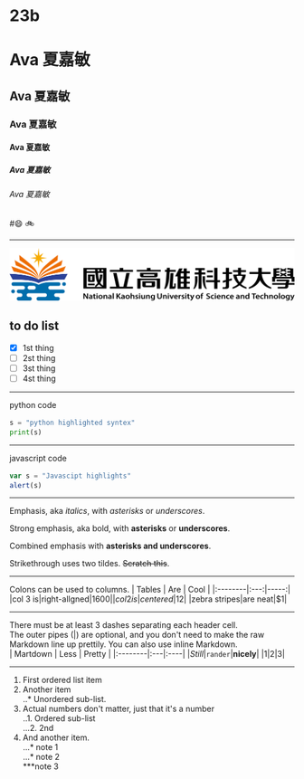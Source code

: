 # 23b
# Ava 夏嘉敏
## Ava 夏嘉敏
### Ava 夏嘉敏
#### Ava 夏嘉敏
##### Ava 夏嘉敏
###### Ava 夏嘉敏

#😄 🚲

-----

![NKUST](logo.png "NKUST")

## to do list
- [x] 1st thing
- [ ] 2st thing
- [ ] 3st thing
- [ ] 4st thing

---

python code
```python
s = "python highlighted syntex"
print(s)
```

---

javascript code
```js
var s = "Javascipt highlights"
alert(s)
```

---

Emphasis, aka *italics*, with *asterisks* or *underscores*.

Strong emphasis, aka bold, with **asterisks** or **underscores**.

Combined emphasis with **asterisks and underscores**.

Strikethrough uses two tildes. ~~Scratch this~~.

---

Colons can be used to columns.
|  Tables | Are | Cool |
|:--------|:---:|-----:|
|col 3 is|right-allgned|$1600|
|col 2 is|centered|$12|
|zebra stripes|are neat|$1|

---

There must be at least 3 dashes separating each header cell.  
The outer pipes (|) are optional, and you don't need to make the raw Markdown line up prettily. You can also use inline Markdown.  
|  Martdown | Less | Pretty |
|:--------|:---|:----|
|*Still*|`rander`|**nicely**|
|1|2|3|

---

1. First ordered list item  
2. Another item  
   ..* Unordered sub-list.
3. Actual numbers don't matter, just that it's a number  
    ..1. Ordered sub-list  
   ...2. 2nd  
4. And another item.  
...* note 1  
...* note 2  
***note 3  


